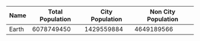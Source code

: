 | Name | Total Population | City Population | Non City Population |
| --- | --- | --- | --- |
| Earth | 6078749450 | 1429559884 | 4649189566 |
